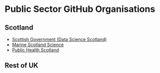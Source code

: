 # Public Sector GitHub Organisations

## Scotland 

* [Scottish Government (Data Science Scotland)](https://github.com/DataScienceScotland)
* [Marine Scotland Science](https://github.com/MarineScotlandScience)
* [Public Health Scotland](https://github.com/Public-Health-Scotland)

## Rest of UK
